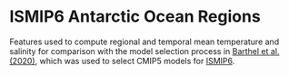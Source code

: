 # ISMIP6 Antarctic Ocean Regions

Features used to compute regional and temporal mean temperature and salinity
for comparison with the model selection process in 
[Barthel et al. (2020)](https://doi.org/10.5194/tc-14-855-2020), which was
 used to select CMIP5 models for 
 [ISMIP6](http://www.climate-cryosphere.org/mips/ismip6).
